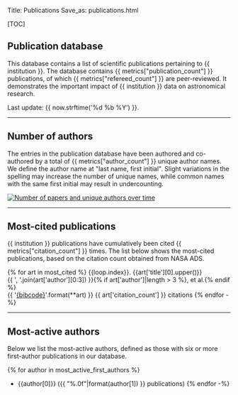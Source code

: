 Title: Publications
Save_as: publications.html

[TOC]

## Publication database

This database contains a list of scientific publications pertaining to {{ institution }}.
The database contains {{ metrics["publication_count"] }} publications, of which {{ metrics["refereed_count"] }} are peer-reviewed.
It demonstrates the important impact of {{ institution }} data on astronomical research.

Last update: {{ now.strftime('%d %b %Y') }}.

<hr/>

## Number of authors

The entries in the publication database have been authored and co-authored
by a total of {{ metrics["author_count"] }} unique author names.
We define the author name at "last name, first initial".
Slight variations in the spelling may increase the number of unique names,
while common names with the same first initial may result in undercounting.

[![Number of papers and unique authors over time](/images/kpub/kpub-author-count.png)](/images/kpub/kpub-author-count.png)

<hr/>

## Most-cited publications

{{ institution }} publications have cumulatively 
been cited {{ metrics["citation_count"] }} times.
The list below shows the most-cited publications, based on the citation count obtained from NASA ADS.

{% for art in most_cited %}
{{loop.index}}. {{art['title'][0].upper()}}  
{{ ', '.join(art['author'][0:3]) }}{% if art['author']|length > 3 %}, et al.{% endif %}    
{{ '[{bibcode}](http://adsabs.harvard.edu/abs/{bibcode})'.format(**art) }}
<span class="badge">{{ art['citation_count'] }} citations</span>
{% endfor -%}

<hr/>


## Most-active authors

Below we list the most-active authors, defined as those with six or more first-author publications in our database.

{% for author in most_active_first_authors %}
 * {{author[0]}} ({{ "%.0f"|format(author[1]) }} publications)
{% endfor -%}
